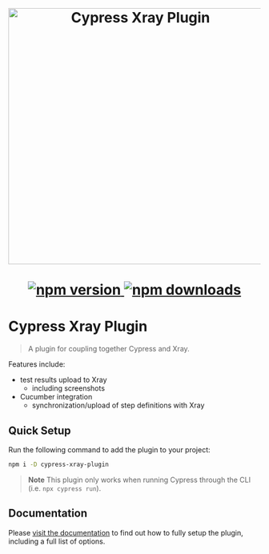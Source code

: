 <h1 align="center">
	<br>
	<br>
	<img width="512" src="logo.svg" alt="Cypress Xray Plugin">
	<br>
	<br>
	<a href="https://www.npmjs.com/package/cypress-xray-plugin">
	    <img src=https://img.shields.io/npm/v/cypress-xray-plugin?style=flat-square alt="npm version">
	</a>
	<a href="https://www.npmjs.com/package/cypress-xray-plugin">
	    <img src=https://img.shields.io/npm/dm/cypress-xray-plugin?style=flat-square alt="npm downloads">
	</a>
</h1>

# Cypress Xray Plugin

> A plugin for coupling together Cypress and Xray.

Features include:

-   test results upload to Xray
    -   including screenshots
-   Cucumber integration
    -   synchronization/upload of step definitions with Xray

## Quick Setup

Run the following command to add the plugin to your project:

```sh
npm i -D cypress-xray-plugin
```

> **Note**
> This plugin only works when running Cypress through the CLI (i.e. `npx cypress run`).

## Documentation

Please [visit the documentation](https://qytera-gmbh.github.io/projects/cypress-xray-plugin) to find out how to fully setup the plugin, including a full list of options.
